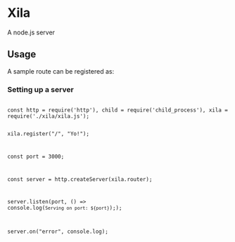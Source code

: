 # Xila
A node.js server

## Usage

A sample route can be registered as:

### Setting up a server

<code>
const http = require('http'), child = require('child_process'), xila = require('./xila/xila.js');

xila.register("/", "Yo!");

const port = 3000;

const server = http.createServer(xila.router);

server.listen(port, () =>
    console.log(`Serving on port: ${port}`););

server.on("error", console.log);
</code>
